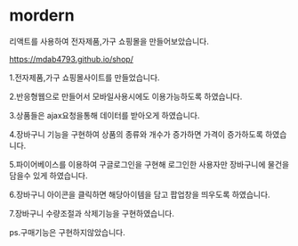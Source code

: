# mordern
리액트를 사용하여 전자제품,가구 쇼핑몰을 만들어보았습니다.

https://mdab4793.github.io/shop/

1.전자제품,가구 쇼핑몰사이트를 만들었습니다.


2.반응형웹으로 만들어서 모바일사용시에도 이용가능하도록 하였습니다.

3.상품들은 ajax요청을통해 데이터를 받아오게 하였습니다.

4.장바구니 기능을 구현하여 상품의 종류와 개수가 증가하면 가격이 증가하도록 하였습니다.

5.파이어베이스를 이용하여 구글로그인을 구현해 로그인한 사용자만 장바구니에 물건을 담을수 있게 하였습니다.

6.장바구니 아이콘을 클릭하면 해당아이템을 담고 팝업창을 띄우도록 하였습니다.

7.장바구니 수량조절과  삭제기능을 구현하였습니다.

 ps.구매기능은 구현하지않았습니다.


